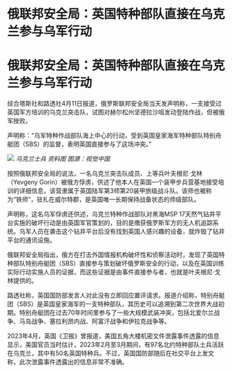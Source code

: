 # 俄联邦安全局：英国特种部队直接在乌克兰参与乌军行动

# 俄联邦安全局：英国特种部队直接在乌克兰参与乌军行动

综合塔斯社和路透社4月11日报道，俄罗斯联邦安全局当天发声明称，一支接受过英国军方培训的乌克兰突击队，试图对赫尔松州坚德拉沙咀发动登陆作战，但被俄军挫败。

声明称：“乌军特种作战部队海上中心的行动，受到英国皇家海军特种部队特别舟艇团（SBS）的监督，表明英国直接参与了这场冲突。”

![](https://inews.gtimg.com/news_bt/Oqxd17r0jjsHGStkuIadVeqKTDp6SQRjjWaeHzX48Fy9kAA/1000)
_乌克兰士兵 资料图 图源：视觉中国_

按照俄联邦安全局的说法，一名乌克兰突击队成员、上等兵叶夫根尼·戈林（Yevgeny
Gorin）被俄方俘虏，供述了他本人在英国一个装甲步兵营基地接受培训的详细信息，该营隶属于英国陆军第3师第20装甲旅级战斗队。该师也被称为“铁师”，驻扎在威尔特郡，是英国唯一长期保持战备状态的师级部队。

声明称，这名乌军俘虏还供述，乌克兰特种作战部队对黑海MSP
17天然气钻井平台实施的破坏行动是由英国军官策划的，目的是缴获俄罗斯军方的无人机追踪系统。乌军人员在袭击这个钻井平台后没有找到英国人感兴趣的设备，就炸毁了钻井平台的通讯设施。

俄联邦安全局指出，俄方在打击外国情报机构破坏性和侦察活动时，发现了英国特种部队特别舟艇团（SBS）直接参与策划破坏俄罗斯安全的行动，以及在英国训练实际行动实施人员的证据，而这些证据是由事件直接参与者，也就是叶夫根尼·戈林提供的。

路透社称，英国国防部发言人对此没有立即回应置评请求。报道介绍称，特别舟艇团（SBS）是英国皇家海军的一支特种部队，其历史可以追溯到第二次世界大战初期。特别舟艇团在过去70年时间里参与了一些大规模武装冲突，包括北爱尔兰战争、马岛战争、塞拉利昂内战、阿富汗战争和伊拉克战争等。

2023年4月，英国《卫报》曾报道，美国五角大楼机密文件泄露事件透露的信息显示，美国官员当时估计，2023年2月至3月期间，有97名北约特种部队士兵活跃在乌克兰，其中有50名英国特种兵。不过，英国国防部随后在社交平台上发文称，此次泄露事件透露出的信息非常不准确。


